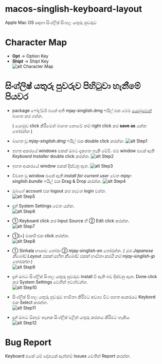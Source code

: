 # macos-singlish-keyboard-layout
Apple Mac OS සඳහා සිංග්ලිෂ් සිංහල යතුරු පුවරුව

# Character Map

+ **Opt** → Option Key
+ **Shipt** → Shipt Key<br/>
![alt Character Map](./docs/charmap.png)

# සිංග්ලිෂ් යතුරු පුවරුව පිහිටුවා හැනීමේ පියවර
 
+ package ෆෝල්ඩර් එකේ අති mjay-singlish.dmg ෆයිල් එක මෙම [යොමුවෙන්](https://github.com/mJayTechLab/macos-singlish-keyboard-layout/blob/develop/package/mjay-singlish.dmg) බාගත කර ගන්න. 

  ( යොමුව click කිරීමෙන් බාගත නොවේ නම් right click කර **save as** යන්න තෝරන්න )

+ බාගත වූ *mjay-singlish.dmg* ෆයිල් එක double click කරන්න.
![alt Step1](./docs/step1.png)

+ ඉහත අකරයේ windows එකක් ඔබට දැකගත හැකි වේවි. එම window එකේ ඇති *Keyboard Installer* double click කරන්න.
![alt Step2](./docs/step2.png)

+ ඉහත ආකරයේ window එකක් දිස්වනු ඇත.
![alt Step3](./docs/step3.png)

+ විවෘත වූ window එකේ ඇති *install for current user* වෙත *mjay-singlish.bundle* ෆයිල් එක Drag & Drop කරන්න.
![alt Step4](./docs/step4.png)

+ ඔබගේ account එක logout කර නැවත login වන්න.<br/>
![alt Step5](./docs/step5.png)

+ දැන් System Settings වෙත යන්න.<br/>
![alt Step6](./docs/step6.png)

+ ① Keyboard click කර Input Source හි ② Edit click කරන්න.<br/>
![alt Step7](./docs/step7.png)

+ ①[+] මාර්ක් එක click කරන්න.<br/>
![alt Step8](./docs/step8.png)

+ ① Sinhala භාශාව තෝරා ② mjay-singlish-en තෝරන්න. *( ඔබ Japanese කීබෝඩ් Layout එකක් සහිත කීබෝඩ් එකක් භාවිතා කරයි නම් mjay-singlish-jp තෝරන්න )*<br/>
![alt Step9](./docs/step9.png)

+ දැන් ඔබට සිංග්ලිෂ් සිංහල යතුරු පුවරුව install වි ඇති බව දිස්වනු ඇත. Done click කර System Settings වෙතින් ඉවත්වන්න.<br/>
![alt Step10](./docs/step10.png)

+ සිංග්ලිෂ් සිංහල යතුරු පුවරුව භාවිතා කිරීමට අවශ්‍ය විට පහත ආකරයට Keybord එක Select කරන්න.<br/>
![alt Step11](./docs/step11.png)

+ දැන් ඔබට ඕනෑම තැනක සිංග්ලිෂ් වලින් යතුරු කරනය කිරිමට හැකිය.<br/>
![alt Step12](./docs/step12.png)

# Bug Report
Keyboard එකේ යම් දෝශයක් ඇත්නම් Issues වෙතින් Report කරන්න.